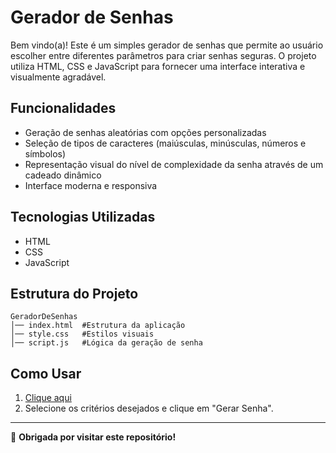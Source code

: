 # Gerador de Senhas

Bem vindo(a)! Este é um simples gerador de senhas que permite ao usuário escolher entre diferentes parâmetros para criar senhas seguras. O projeto utiliza HTML, CSS e JavaScript para fornecer uma interface interativa e visualmente agradável.

## Funcionalidades
- Geração de senhas aleatórias com opções personalizadas
- Seleção de tipos de caracteres (maiúsculas, minúsculas, números e símbolos)
- Representação visual do nível de complexidade da senha através de um cadeado dinâmico
- Interface moderna e responsiva

## Tecnologias Utilizadas
- HTML
- CSS
- JavaScript

## Estrutura do Projeto
```
GeradorDeSenhas
│── index.html  #Estrutura da aplicação
│── style.css   #Estilos visuais
│── script.js   #Lógica da geração de senha
```

## Como Usar
1. [Clique aqui](https://jhenniferk.github.io/gerador-de-senhas/)
2. Selecione os critérios desejados e clique em "Gerar Senha".

---

🖤 **Obrigada por visitar este repositório!**

